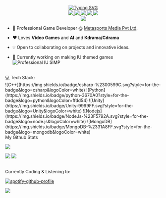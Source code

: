 <p align="center">
<a href="https://github.com/Arieswaran">
    <img src="https://readme-typing-svg.demolab.com?font=Georgia&size=18&duration=1000&pause=100&multiline=true&width=500&height=80&lines=Arieswaran+M;Game+Developer+%7C+AI+Enthusiast+%7C+Discord+Bots+%7C+Automation" alt="Typing SVG" />
</a>
<br/>

<a href="https://arieswaran.github.io">
    <img src="https://img.shields.io/badge/Website-red?style=flat-square">
</a>  
<a href="raw.githubusercontent.com/Arieswaran/arieswaran.github.io/main/Resume.pdf">
    <img src="https://img.shields.io/badge/PDF-CV-red?style=flat-square&logo=adobe">
</a>  
<a href="https://www.linkedin.com/in/arieswaran/">
    <img src="https://img.shields.io/badge/-Linkedin-blue?style=flat-square&logo=linkedin">
</a>
<a href="mailto:arieswaran@gmail.com">
    <img src="https://img.shields.io/badge/-Email-red?style=flat-square&logo=gmail&logoColor=white">
</a>
<a href="https://www.instagram.com/arieswaranxiu/">
    <img src="https://img.shields.io/badge/Insta-blue?style=flat-square&logo=instagram&logoColor=red">
</a>

<br/> 

<a href="https://github.com/Arieswaran">
    <img src="https://github-stats-alpha.vercel.app/api?username=arieswaran&cc=000&tc=fff&ic=fff&bc=000">
</a>

</p>

* 🏢 Professional Game Developer @ [Metasports Media Pvt Ltd](https://hitwicket.com). 

* ❤️ Loves **Video Games** and **AI** and **Kdrama/Cdrama** 

* 💡 Open to collaborating on projects and innovative ideas. 

* 🌠 Currently working on making IU themed games <img src="https://img.shields.io/badge/SIMP-red" alt="Professional IU SIMP">
<br>
💻 Tech Stack:
<br>
![C++](https://img.shields.io/badge/csharp-%2300599C.svg?style=for-the-badge&logo=csharp&logoColor=white) ![Python](https://img.shields.io/badge/python-3670A0?style=for-the-badge&logo=python&logoColor=ffdd54) ![Unity](https://img.shields.io/badge/Unity-9999FF.svg?style=for-the-badge&logo=Unity&logoColor=white) ![Nodejs](https://img.shields.io/badge/NodeJs-%23F5792A.svg?style=for-the-badge&logo=node.js&logoColor=white) ![MongoDB](https://img.shields.io/badge/MongoDB-%2331A8FF.svg?style=for-the-badge&logo=mongodb&logoColor=white) 
<br>
My Github Stats

![](http://github-profile-summary-cards.vercel.app/api/cards/profile-details?username=Arieswaran&theme=jolly) 

![](http://github-profile-summary-cards.vercel.app/api/cards/repos-per-language?username=Arieswaran&theme=jolly) 
![](http://github-profile-summary-cards.vercel.app/api/cards/most-commit-language?username=Arieswaran&theme=jolly)


<br>
Currently Coding & Listening to:

[![spotify-github-profile](https://spotify-github-profile.vercel.app/api/view?uid=31eyhi43vks4par2iaieghswupzu&cover_image=true&theme=novatorem&show_offline=false&background_color=121212&interchange=false&bar_color=53b14f&bar_color_cover=true)](https://github.com/kittinan/spotify-github-profile)

[![](https://visitcount.itsvg.in/api?id=arieswaran&label=Profile%20Views&color=11&icon=7&pretty=true)](https://visitcount.itsvg.in)